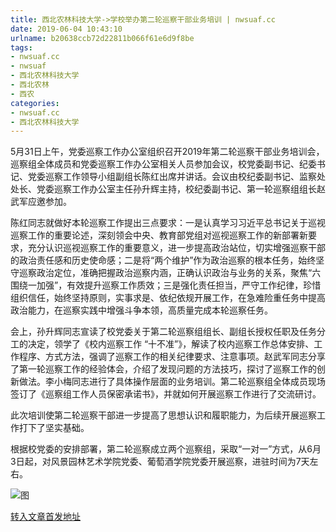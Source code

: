 ```yaml
---
title: 西北农林科技大学->学校举办第二轮巡察干部业务培训 | nwsuaf.cc
date: 2019-06-04 10:43:10
urlname: b20638ccb72d22811b066f61e6d9f8be
tags: 
- nwsuaf.cc
- nwsuaf
- 西北农林科技大学
- 西北农林
- 西农
categories:
- nwsuaf.cc
- 西北农林科技大学
---
```



5月31日上午，党委巡察工作办公室组织召开2019年第二轮巡察干部业务培训会，巡察组全体成员和党委巡察工作办公室相关人员参加会议，校党委副书记、纪委书记、党委巡察工作领导小组副组长陈红出席并讲话。会议由校纪委副书记、监察处处长、党委巡察工作办公室主任孙升辉主持，校纪委副书记、第一轮巡察组组长赵武军应邀参加。

陈红同志就做好本轮巡察工作提出三点要求：一是认真学习习近平总书记关于巡视巡察工作的重要论述，深刻领会中央、教育部党组对巡视巡察工作的新部署新要求，充分认识巡视巡察工作的重要意义，进一步提高政治站位，切实增强巡察干部的政治责任感和历史使命感；二是将“两个维护”作为政治巡察的根本任务，始终坚守巡察政治定位，准确把握政治巡察内涵，正确认识政治与业务的关系，聚焦“六围绕一加强”，有效提升巡察工作质效；三是强化责任担当，严守工作纪律，珍惜组织信任，始终坚持原则，实事求是、依纪依规开展工作，在急难险重任务中提高政治能力，在巡察实践中增强斗争本领，高质量完成本轮巡察任务。

会上，孙升辉同志宣读了校党委关于第二轮巡察组组长、副组长授权任职及任务分工的决定，领学了《校内巡察工作 “十不准”》，解读了校内巡察工作总体安排、工作程序、方式方法，强调了巡察工作的相关纪律要求、注意事项。赵武军同志分享了第一轮巡察工作的经验体会，介绍了发现问题的方法技巧，探讨了巡察工作的创新做法。李小梅同志进行了具体操作层面的业务培训。第二轮巡察组全体成员现场签订了《巡察组工作人员保密承诺书》，并就如何开展巡察工作进行了交流研讨。

此次培训使第二轮巡察干部进一步提高了思想认识和履职能力，为后续开展巡察工作打下了坚实基础。

根据校党委的安排部署，第二轮巡察成立两个巡察组，采取“一对一”方式，从6月3日起，对风景园林艺术学院党委、葡萄酒学院党委开展巡察，进驻时间为7天左右。



![图](https://news.nwsuaf.edu.cn/images/content/2019-06/20190604091552475317.jpg)

[转入文章首发地址](https://news.nwsuaf.edu.cn/xnxw/90033.htm)